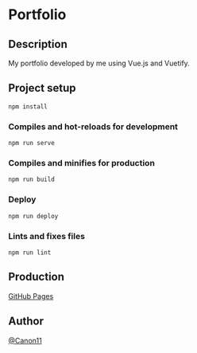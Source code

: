 # Portfolio

## Description

My portfolio developed by me using Vue.js and Vuetify.

## Project setup

```
npm install
```

### Compiles and hot-reloads for development

```
npm run serve
```

### Compiles and minifies for production

```
npm run build
```

### Deploy

```
npm run deploy
```

### Lints and fixes files

```
npm run lint
```

## Production

[GitHub Pages](https://canon11.github.io/portfolio/)

## Author

[@Canon11](https://github.com/Canon11/)
